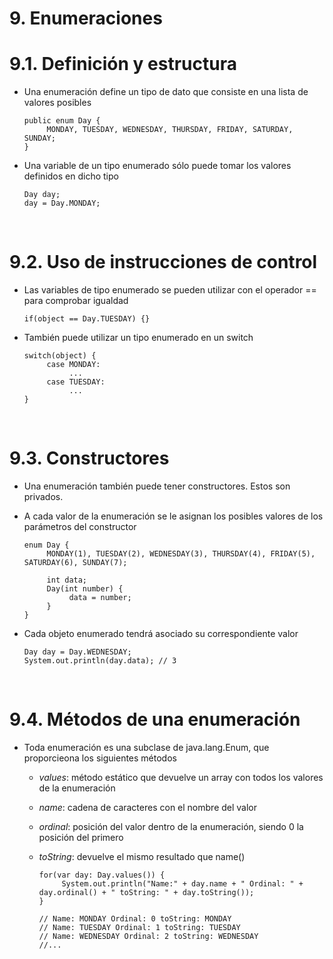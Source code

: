 # 9. Enumeraciones

# 9.1. Definición y estructura

- Una enumeración define un tipo de dato que consiste en una lista de valores posibles
  ```
  public enum Day {
       MONDAY, TUESDAY, WEDNESDAY, THURSDAY, FRIDAY, SATURDAY, SUNDAY;
  }
  ```
- Una variable de un tipo enumerado sólo puede tomar los valores definidos en dicho tipo
  ```
  Day day;
  day = Day.MONDAY;
  ```

<br>

# 9.2. Uso de instrucciones de control

- Las variables de tipo enumerado se pueden utilizar con el operador == para comprobar igualdad
  ```
  if(object == Day.TUESDAY) {}
  ```
- También puede utilizar un tipo enumerado en un switch
  ```
  switch(object) {
       case MONDAY:
            ...
       case TUESDAY:
            ...
  }
  ```

<br>

# 9.3. Constructores

- Una enumeración también puede tener constructores. Estos son privados.
- A cada valor de la enumeración se le asignan los posibles valores de los parámetros del constructor

  ```
  enum Day {
       MONDAY(1), TUESDAY(2), WEDNESDAY(3), THURSDAY(4), FRIDAY(5), SATURDAY(6), SUNDAY(7);

       int data;
       Day(int number) {
            data = number;
       }
  }
  ```

- Cada objeto enumerado tendrá asociado su correspondiente valor
  ```
  Day day = Day.WEDNESDAY;
  System.out.println(day.data); // 3
  ```

<br>

# 9.4. Métodos de una enumeración

- Toda enumeración es una subclase de java.lang.Enum, que proporcieona los siguientes métodos

  - _values_: método estático que devuelve un array con todos los valores de la enumeración
  - _name_: cadena de caracteres con el nombre del valor
  - _ordinal_: posición del valor dentro de la enumeración, siendo 0 la posición del primero
  - _toString_: devuelve el mismo resultado que name()

    ```
    for(var day: Day.values()) {
         System.out.println("Name:" + day.name + " Ordinal: " + day.ordinal() + " toString: " + day.toString());
    }

    // Name: MONDAY Ordinal: 0 toString: MONDAY
    // Name: TUESDAY Ordinal: 1 toString: TUESDAY
    // Name: WEDNESDAY Ordinal: 2 toString: WEDNESDAY
    //...
    ```
